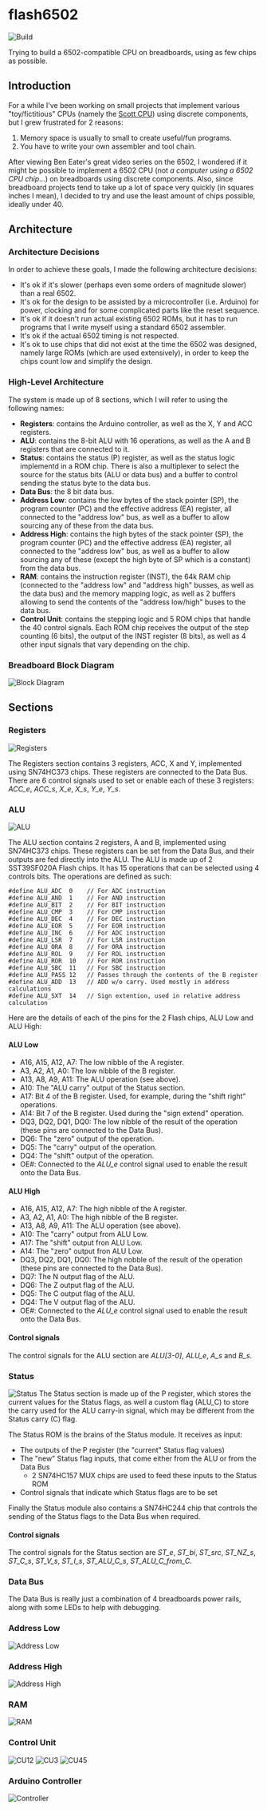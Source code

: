 
# flash6502
![Build](./images/build.jpg)

Trying to build a 6502-compatible CPU on breadboards, using as few chips as possible.

## Introduction
For a while I've been working on small projects that implement various "toy/fictitious" CPUs (namely the [Scott CPU](https://github.com/patrickleboutillier/jcscpu-hmc)) using discrete components, but I grew frustrated for 2 reasons:

1. Memory space is usually to small to create useful/fun programs.
2. You have to write your own assembler and tool chain.

After viewing Ben Eater's great video series on the 6502, I wondered if it might be possible to implement a 6502 CPU (not *a computer using a 6502 CPU chip*...) on breadboards using discrete components. Also, since breadboard projects tend to take up a lot of space very quickly (in squares inches I mean), I decided to try and use the least amount of chips possible, ideally under 40.

## Architecture

### Architecture Decisions
In order to achieve these goals, I made the following architecture decisions:

- It's ok if it's slower (perhaps even some orders of magnitude slower) than a real 6502.
- It's ok for the design to be assisted by a microcontroller (i.e. Arduino) for power, clocking and for some complicated parts like the reset sequence.
- It's ok if it doesn't run actual existing 6502 ROMs, but it has to run programs that I write myself using a standard 6502 assembler.
- It's ok if the actual 6502 timing is not respected.
- It's ok to use chips that did not exist at the time the 6502 was designed, namely large ROMs (which are used extensively), in order to keep the chips count low and simplify the design.

### High-Level Architecture
The system is made up of 8 sections, which I will refer to using the following names:

- **Registers**: contains the Arduino controller, as well as the X, Y and ACC registers.
- **ALU**: contains the 8-bit ALU with 16 operations, as well as the A and B registers that are connected to it.
- **Status**: contains the status (P) register, as well as the status logic implementd in a ROM chip. There is also a multiplexer to select the source for the status bits (ALU or data bus) and a buffer to control sending the status byte to the data bus.
- **Data Bus**: the 8 bit data bus.
- **Address Low**: contains the low bytes of the stack pointer (SP), the program counter (PC) and the effective address (EA) register, all connected to the "address low" bus, as well as a buffer to allow sourcing any of these from the data bus.
- **Address High**: contains the high bytes of the stack pointer (SP), the program counter (PC) and the effective address (EA) register, all connected to the "address low" bus, as well as a buffer to allow sourcing any of these (except the high byte of SP which is a constant) from the data bus.
- **RAM**: contains the instruction register (INST), the 64k RAM chip (connected to the "address low" and "address high" busses, as well as the data bus) and the memory mapping logic, as well as 2 buffers allowing to send the contents of the "address low/high" buses to the data bus.
- **Control Unit**: contains the stepping logic and 5 ROM chips that handle the 40 control signals. Each ROM chip receives the output of the step counting (6 bits), the output of the INST register (8 bits), as well as 4 other input signals that vary depending on the chip.

### Breadboard Block Diagram
![Block Diagram](./images/block_architecture.jpeg)

## Sections
### Registers
![Registers](./images/reg.jpg)

The Registers section contains 3 registers, ACC, X and Y, implemented using SN74HC373 chips. These registers are connected to the Data Bus. There are 6 control signals used to set or enable each of these 3 registers: *ACC_e*, *ACC_s*, *X_e*, *X_s*, *Y_e*, *Y_s*.

### ALU
![ALU](./images/alu.jpg)

The ALU section contains 2 registers, A and B, implemented using SN74HC373 chips. These registers can be set from the Data Bus, and their outputs are fed directly into the ALU. The ALU is made up of 2 SST39SF020A Flash chips. It has 15 operations that can be selected using 4 controls bits.
The operations are defined as such:

    #define ALU_ADC  0    // For ADC instruction
    #define ALU_AND  1    // For AND instruction
    #define ALU_BIT  2    // For BIT instruction
    #define ALU_CMP  3    // For CMP instruction
    #define ALU_DEC  4    // For DEC instruction
    #define ALU_EOR  5    // For EOR instruction
    #define ALU_INC  6    // For ADC instruction
    #define ALU_LSR  7    // For LSR instruction
    #define ALU_ORA  8    // For ORA instruction
    #define ALU_ROL  9    // For ROL instruction
    #define ALU_ROR  10   // For ROR instruction
    #define ALU_SBC  11   // For SBC instruction
    #define ALU_PASS 12   // Passes through the contents of the B register
    #define ALU_ADD  13   // ADD w/o carry. Used mostly in address calculations
    #define ALU_SXT  14   // Sign extention, used in relative address calculation

Here are the details of each of the pins for the 2 Flash chips, ALU Low and ALU High:
#### ALU Low
- A16, A15, A12, A7: The low nibble of the A register.
- A3, A2, A1, A0: The low nibble of the B register.
- A13, A8, A9, A11: The ALU operation (see above).
- A10: The "ALU carry" output of the Status section.
- A17: Bit 4 of the B register. Used, for example, during the "shift right" operations.
- A14: Bit 7 of the B register. Used during the "sign extend" operation. 
- DQ3, DQ2, DQ1, DQ0: The low nibble of the result of the operation (these pins are connected to the Data Bus).
- DQ6: The "zero" output of the operation.
- DQ5: The "carry" output of the operation.
- DQ4: The "shift" output of the operation.
- OE#: Connected to the *ALU_e* control signal used to enable the result onto the Data Bus.

#### ALU High
- A16, A15, A12, A7: The high nibble of the A register.
- A3, A2, A1, A0: The high nibble of the B register.
- A13, A8, A9, A11: The ALU operation (see above).
- A10: The "carry" output from ALU Low.
- A17: The "shift" output fron ALU Low.
- A14: The "zero" output fron ALU Low.
- DQ3, DQ2, DQ1, DQ0: The high nobble of the result of the operation (these pins are connected to the Data Bus).
- DQ7: The N output flag of the ALU.
- DQ6: The Z output flag of the ALU.
- DQ5: The C output flag of the ALU.
- DQ4: The V output flag of the ALU.
- OE#: Connected to the *ALU_e* control signal used to enable the result onto the Data Bus.

#### Control signals
The control signals for the ALU section are *ALU[3-0]*, *ALU_e*, *A_s* and *B_s*.

### Status
![Status](./images/status.jpg)
The Status section is made up of the P register, which stores the current values for the Status flags, as well a custom flag (ALU_C) to store the carry used for the ALU carry-in signal, which may be different from the Status carry (C) flag.

The Status ROM is the brains of the Status module. It receives as input:
- The outputs of the P register (the "current" Status flag values)
- The "new" Status flag inputs, that come either from the ALU or from the Data Bus
  - 2 SN74HC157 MUX chips are used to feed these inputs to the Status ROM 
- Control signals that indicate which Status flags are to be set

Finally the Status module also contains a SN74HC244 chip that controls the sending of the Status flags to the Data Bus when required.

#### Control signals
The control signals for the Status section are *ST_e*, *ST_bi*, *ST_src*, *ST_NZ_s*, *ST_C_s*, *ST_V_s*, *ST_I_s*, *ST_ALU_C_s*, *ST_ALU_C_from_C*.

### Data Bus
The Data Bus is really just a combination of 4 breadboards power rails, along with some LEDs to help with debugging.
### Address Low
![Address Low](./images/addrl.jpg)
### Address High
![Address High](./images/addrh.jpg)
### RAM
![RAM](./images/ram.jpg)
### Control Unit
![CU12](./images/ctrl12.jpg)
![CU3](./images/ctrl3.jpg)
![CU45](./images/ctrl45.jpg)
### Arduino Controller
![Controller](./images/comtroller.jpg)
